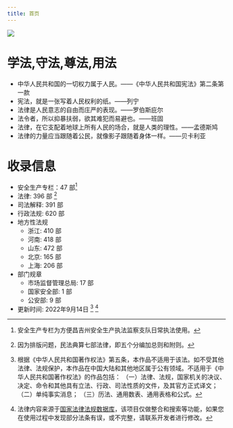 ```yaml
---
title: 首页
---
```


![](https://user-images.githubusercontent.com/14821269/190338856-ee15e162-684c-4af8-bcec-4b031f7424d9.png)

# 学法,守法,尊法,用法

- 中华人民共和国的一切权力属于人民。——《中华人民共和国宪法》第二条第一款
- 宪法，就是一张写着人民权利的纸。——列宁
- 法律是人民意志的自由而庄严的表现。——罗伯斯庇尔
- 法令者，所以抑暴扶弱，欲其难犯而易避也。——班固
- 法律，在它支配着地球上所有人民的场合，就是人类的理性。——孟德斯鸠
- 法律的力量应当跟随着公民，就像影子跟随着身体一样。——贝卡利亚

# 收录信息 
 - 安全生产专栏：47 部[^2]
 - 法律: 396 部 [^1] 
 - 司法解释: 391 部
 - 行政法规: 620 部
 - 地方性法规
	- 浙江: 410 部
	- 河南: 418 部
	- 山东: 472 部
	- 北京: 165 部
	- 上海: 206 部
 - 部门规章
	- 市场监督管理总局: 17 部
	- 国家安全部: 1 部
	- 公安部: 9 部
 - 更新时间: 2022年9月14日 [^3] [^4]

[^1]: 因为排版问题，民法典算七部法律，即五个分编加总则和附则。

[^2]: 安全生产专栏为方便昌吉州安全生产执法监察支队日常执法使用。

[^3]: 根据《中华人民共和国著作权法》第五条，本作品不适用于该法。如不受其他法律、法规保护，本作品在中国大陆和其他地区属于公有领域。不适用于《中华人民共和国著作权法》的作品包括：
（一）法律、法规，国家机关的决议、决定、命令和其他具有立法、行政、司法性质的文件，及其官方正式译文；
（二）单纯事实消息；
（三）历法、通用数表、通用表格和公式。
[^4]: 法律内容来源于[国家法律法规数据库](https://flk.npc.gov.cn)，该项目仅做整合和搜索等功能，如果您在使用过程中发现部分法条有误，或不完整，请联系开发者进行修改。
